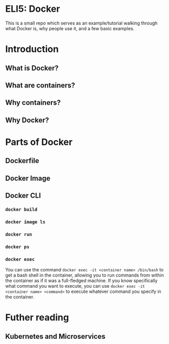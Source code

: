 # ELI5: Docker

This is a small repo which serves as an example/tutorial walking through what Docker is, why people use it, and a few basic examples.

# Introduction
## What is Docker?
## What are containers?
## Why containers?
## Why Docker?

# Parts of Docker
## Dockerfile
## Docker Image
## Docker CLI
### `docker build`
### `docker image ls`
### `docker run`
### `docker ps`
### `docker exec`
You can use the command `docker exec -it <container name> /bin/bash` to get a bash shell in the container, allowing you to run commands from within the container as if it was a full-fledged machine. If you know specifically what command you want to execute, you can use `docker exec -it <container name> <command>` to execute whatever command you specify in the container.

# Futher reading
## Kubernetes and Microservices
